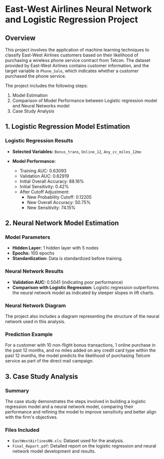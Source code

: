# East-West Airlines Neural Network and Logistic Regression Project

## Overview
This project involves the application of machine learning techniques to classify East-West Airlines customers based on their likelihood of purchasing a wireless phone service contract from Telcon. The dataset provided by East-West Airlines contains customer information, and the target variable is `Phone_Sale`, which indicates whether a customer purchased the phone service.

The project includes the following steps:
1. Model Estimation
2. Comparison of Model Performance between Logistic regression model and Neural Networks model
3. Case Study Analysis

## 1. Logistic Regression Model Estimation

### Logistic Regression Results
- **Selected Variables:** `Bonus_trans`, `Online_12`, `Any_cc_miles_12mo`

- **Model Performance:**
  - Training AUC: 0.63093
  - Validation AUC: 0.62919
  - Initial Overall Accuracy: 88.16%
  - Initial Sensitivity: 0.42%
  - After Cutoff Adjustment:
    - New Probability Cutoff: 0.12205
    - New Overall Accuracy: 50.75%
    - New Sensitivity: 74.15%

## 2. Neural Network Model Estimation

### Model Parameters
- **Hidden Layer:** 1 hidden layer with 5 nodes
- **Epochs:** 100 epochs
- **Standardization:** Data is standardized before training.

### Neural Network Results
- **Validation AUC:** 0.5041 (indicating poor performance)
- **Comparison with Logistic Regression:** Logistic regression outperforms the neural network model as indicated by steeper slopes in lift charts.

### Neural Network Diagram
The project also includes a diagram representing the structure of the neural network used in this analysis.

### Prediction Example
For a customer with 10 non-flight bonus transactions, 1 online purchase in the past 12 months, and no miles added on any credit card type within the past 12 months, the model predicts the likelihood of purchasing Telcom service as part of the direct mail campaign.

## 3. Case Study Analysis

### Summary
The case study demonstrates the steps involved in building a logistic regression model and a neural network model, comparing their performance and refining the model to improve sensitivity and better align with the firm's objectives.

### Files Included
- `EastWestAirlinesNN.xls`: Dataset used for the analysis.
- `Final_Report.pdf`: Detailed report on the logistic regression and neural network model development and results.
